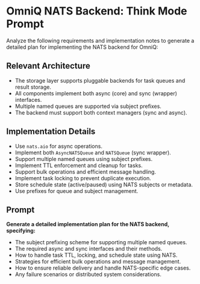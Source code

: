# OmniQ NATS Backend: Think Mode Prompt

Analyze the following requirements and implementation notes to generate a detailed plan for implementing the NATS backend for OmniQ:

## Relevant Architecture

- The storage layer supports pluggable backends for task queues and result storage.
- All components implement both async (core) and sync (wrapper) interfaces.
- Multiple named queues are supported via subject prefixes.
- The backend must support both context managers (sync and async).

## Implementation Details

- Use `nats.aio` for async operations.
- Implement both `AsyncNATSQueue` and `NATSQueue` (sync wrapper).
- Support multiple named queues using subject prefixes.
- Implement TTL enforcement and cleanup for tasks.
- Support bulk operations and efficient message handling.
- Implement task locking to prevent duplicate execution.
- Store schedule state (active/paused) using NATS subjects or metadata.
- Use prefixes for queue and subject management.

## Prompt

**Generate a detailed implementation plan for the NATS backend, specifying:**
- The subject prefixing scheme for supporting multiple named queues.
- The required async and sync interfaces and their methods.
- How to handle task TTL, locking, and schedule state using NATS.
- Strategies for efficient bulk operations and message management.
- How to ensure reliable delivery and handle NATS-specific edge cases.
- Any failure scenarios or distributed system considerations.